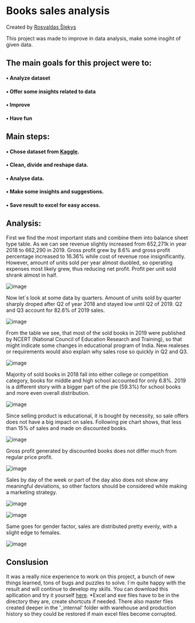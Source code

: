 # Books sales analysis

Created by [Rosvaldas Šlekys](https://github.com/RosSlek) 

This project was made to improve in data analysis, make some insgiht of given data.

## The main goals for this project were to:
#### • Analyze dataset
#### • Offer some insights related to data
#### • Improve
#### • Have fun

## Main steps:
#### • Chose dataset from [Kaggle](https://www.kaggle.com/datasets/shilpikulshrestha/books-sold-dataset).
#### • Clean, divide and reshape data.
#### • Analyse data.
#### • Make some insights and suggestions.
#### • Save result to excel for easy access.

## Analysis:
First we find the most important stats and combine them into balance sheet type table. As we can see revenue slightly increased from 652,271k in year 2018 to 662,290 in 2019. Gross profit grew by 8.6% and gross profit percentage increased to 16.36% while cost of revenue rose insignificantly. However, amount of units sold per year almost duobled, so operating expenses most likely grew, thus reducing net profit. Profit per unit sold shrank almost in half. 

![image](https://github.com/RosSlek/Books_sales_analysis/assets/149397027/f77631d0-d0c8-4062-a865-478dda0981c0)

Now let`s look at some data by quarters. Amount of units sold by quarter sharply droped after Q2 of year 2018 and stayed low until Q2 of 2019. Q2 and Q3 account for 82.6% of 2019 sales.

![image](https://github.com/RosSlek/Books_sales_analysis/assets/149397027/81553bd7-236f-44ab-903a-28b535889e24)

From the table we see, that most of the sold books in 2019 were published by NCERT (National Council of Education Research and Training), so that might indicate some changes in educational program of India. New realeses or requirements would also explain why sales rose so quickly in Q2 and Q3.

![image](https://github.com/RosSlek/Books_sales_analysis/assets/149397027/fa5c4592-8120-4de7-8671-8497aa5dfa5d)

Majority of sold books in 2018 fall into either college or competition category, books for middle and high school accounted for only 6.8%. 2019 is a different story with a bigger part of the pie (59.3%) for school books and more even overall distribution.

![image](https://github.com/RosSlek/Books_sales_analysis/assets/149397027/ab8139be-2f36-4298-b852-d4d356d4e315)


Since selling product is educational, it is bought by necessity, so sale offers does not have a big impact on sales. Following pie chart shows, that less than 15% of sales and made on discounted books.

![image](https://github.com/RosSlek/Books_sales_analysis/assets/149397027/51902b7e-d824-489a-b22e-4bd6bf128c3d)

Gross profit generated by discounted books does not differ much from regular price profit.

![image](https://github.com/RosSlek/Books_sales_analysis/assets/149397027/5336615e-2368-4747-9529-d2d07dfbfbc8)

Sales by day of the week or part of the day also does not show any meaningful deviations, so other factors should be considered while making a marketing strategy.

![image](https://github.com/RosSlek/Books_sales_analysis/assets/149397027/9298534a-1251-406e-9fd1-5a8c69fda94b)

![image](https://github.com/RosSlek/Books_sales_analysis/assets/149397027/fef63a6e-5bc7-49bf-abcd-bd3c21493170)

Same goes for gender factor, sales are distributed pretty evenly, with a slight edge to females.

![image](https://github.com/RosSlek/Books_sales_analysis/assets/149397027/baaa448b-5594-4a68-bbfc-2c9cde331111)





## Conslusion
It was a really nice experience to work on this project, a bunch of new things learned, tons of bugs and puzzles to solve. I`m quite happy with the result and will continue to develop my skills. You can download this apllication and try it yourself [here](https://www.dropbox.com/scl/fi/vfekzijr6ds3hh8i2ra6b/Sand-lio-programa.rar?rlkey=svv8ing3xq0fnenmi4ja4289h&dl=0).
*Excel and exe files have to be in the directory they are, create shortcuts if needed. There also master files created deeper in the '_internal' folder with warehouse and production history so they could be restored if main excel files become corrupted.
